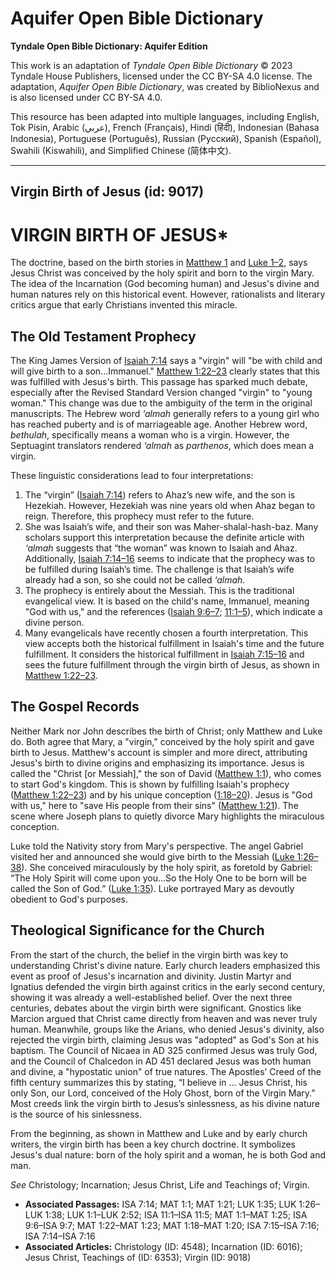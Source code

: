 # Aquifer Open Bible Dictionary

**Tyndale Open Bible Dictionary: Aquifer Edition**

This work is an adaptation of *Tyndale Open Bible Dictionary* © 2023 Tyndale House Publishers, licensed under the CC BY\-SA 4\.0 license. The adaptation, *Aquifer Open Bible Dictionary*, was created by BiblioNexus and is also licensed under CC BY\-SA 4\.0\.

This resource has been adapted into multiple languages, including English, Tok Pisin, Arabic (عربي), French (Français), Hindi (हिंदी), Indonesian (Bahasa Indonesia), Portuguese (Português), Russian (Русский), Spanish (Español), Swahili (Kiswahili), and Simplified Chinese (简体中文).



--------------------------------

## Virgin Birth of Jesus (id: 9017)

VIRGIN BIRTH OF JESUS\*
=======================

The doctrine, based on the birth stories in [Matthew 1](https://ref.ly/Matt1:1-Matt1:25) and [Luke 1–2](https://ref.ly/Luke1:1-Luke2:52), says Jesus Christ was conceived by the holy spirit and born to the virgin Mary. The idea of the Incarnation (God becoming human) and Jesus's divine and human natures rely on this historical event. However, rationalists and literary critics argue that early Christians invented this miracle.

The Old Testament Prophecy
--------------------------

The King James Version of [Isaiah 7:14](https://ref.ly/Isa7:14) says a "virgin" will "be with child and will give birth to a son...Immanuel." [Matthew 1:22–23](https://ref.ly/Matt1:22-Matt1:23) clearly states that this was fulfilled with Jesus's birth. This passage has sparked much debate, especially after the Revised Standard Version changed "virgin" to "young woman." This change was due to the ambiguity of the term in the original manuscripts. The Hebrew word *‘almah* generally refers to a young girl who has reached puberty and is of marriageable age. Another Hebrew word, *bethulah*, specifically means a woman who is a virgin. However, the Septuagint translators rendered *‘almah* as *parthenos*, which does mean a virgin.

These linguistic considerations lead to four interpretations:

1. The “virgin” ([Isaiah 7:14](https://ref.ly/Isa7:14)) refers to Ahaz’s new wife, and the son is Hezekiah. However, Hezekiah was nine years old when Ahaz began to reign. Therefore, this prophecy must refer to the future.
2. She was Isaiah’s wife, and their son was Maher\-shalal\-hash\-baz. Many scholars support this interpretation because the definite article with *‘almah* suggests that “the woman” was known to Isaiah and Ahaz. Additionally, [Isaiah 7:14–16](https://ref.ly/Isa7:14-Isa7:16) seems to indicate that the prophecy was to be fulfilled during Isaiah’s time. The challenge is that Isaiah’s wife already had a son, so she could not be called *‘almah*.
3. The prophecy is entirely about the Messiah. This is the traditional evangelical view. It is based on the child's name, Immanuel, meaning "God with us," and the references ([Isaiah 9:6–7](https://ref.ly/Isa9:6-Isa9:7); [11:1–5](https://ref.ly/Isa11:1-Isa11:5)), which indicate a divine person.
4. Many evangelicals have recently chosen a fourth interpretation. This view accepts both the historical fulfillment in Isaiah's time and the future fulfillment. It considers the historical fulfillment in [Isaiah 7:15–16](https://ref.ly/Isa7:15-Isa7:16) and sees the future fulfillment through the virgin birth of Jesus, as shown in [Matthew 1:22–23](https://ref.ly/Matt1:22-Matt1:23).

The Gospel Records
------------------

Neither Mark nor John describes the birth of Christ; only Matthew and Luke do. Both agree that Mary, a "virgin," conceived by the holy spirit and gave birth to Jesus. Matthew's account is simpler and more direct, attributing Jesus's birth to divine origins and emphasizing its importance. Jesus is called the "Christ \[or Messiah]," the son of David ([Matthew 1:1](https://ref.ly/Matt1:1)), who comes to start God's kingdom. This is shown by fulfilling Isaiah's prophecy ([Matthew 1:22–23](https://ref.ly/Matt1:22-Matt1:23)) and by his unique conception ([1:18–20](https://ref.ly/Matt1:18-Matt1:20)). Jesus is "God with us," here to "save His people from their sins" ([Matthew 1:21](https://ref.ly/Matt1:21)). The scene where Joseph plans to quietly divorce Mary highlights the miraculous conception.

Luke told the Nativity story from Mary's perspective. The angel Gabriel visited her and announced she would give birth to the Messiah ([Luke 1:26–38](https://ref.ly/Luke1:26-Luke1:38)). She conceived miraculously by the holy spirit, as foretold by Gabriel: “The Holy Spirit will come upon you...So the Holy One to be born will be called the Son of God.” ([Luke 1:35](https://ref.ly/Luke1:35)). Luke portrayed Mary as devoutly obedient to God's purposes.

Theological Significance for the Church
---------------------------------------

From the start of the church, the belief in the virgin birth was key to understanding Christ's divine nature. Early church leaders emphasized this event as proof of Jesus's incarnation and divinity. Justin Martyr and Ignatius defended the virgin birth against critics in the early second century, showing it was already a well\-established belief. Over the next three centuries, debates about the virgin birth were significant. Gnostics like Marcion argued that Christ came directly from heaven and was never truly human. Meanwhile, groups like the Arians, who denied Jesus's divinity, also rejected the virgin birth, claiming Jesus was "adopted" as God's Son at his baptism. The Council of Nicaea in AD 325 confirmed Jesus was truly God, and the Council of Chalcedon in AD 451 declared Jesus was both human and divine, a "hypostatic union" of true natures. The Apostles’ Creed of the fifth century summarizes this by stating, “I believe in … Jesus Christ, his only Son, our Lord, conceived of the Holy Ghost, born of the Virgin Mary.” Most creeds link the virgin birth to Jesus’s sinlessness, as his divine nature is the source of his sinlessness.

From the beginning, as shown in Matthew and Luke and by early church writers, the virgin birth has been a key church doctrine. It symbolizes Jesus's dual nature: born of the holy spirit and a woman, he is both God and man. 

*See* Christology; Incarnation; Jesus Christ, Life and Teachings of; Virgin.

* **Associated Passages:** ISA 7:14; MAT 1:1; MAT 1:21; LUK 1:35; LUK 1:26–LUK 1:38; LUK 1:1–LUK 2:52; ISA 11:1–ISA 11:5; MAT 1:1–MAT 1:25; ISA 9:6–ISA 9:7; MAT 1:22–MAT 1:23; MAT 1:18–MAT 1:20; ISA 7:15–ISA 7:16; ISA 7:14–ISA 7:16
* **Associated Articles:** Christology (ID: 4548); Incarnation (ID: 6016); Jesus Christ, Teachings of (ID: 6353); Virgin (ID: 9018)

